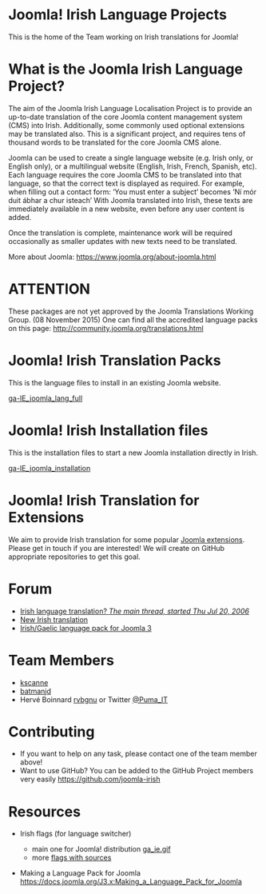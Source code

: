 # Joomla! Irish Language Projects

This is the home of the Team working on Irish translations for Joomla!

# What is the Joomla Irish Language Project?

The aim of the Joomla Irish Language Localisation Project is to provide an up-to-date translation of the core Joomla content management system (CMS) into Irish. Additionally, some commonly used optional extensions may be translated also. This is a significant project, and requires tens of thousand words to be translated for the core Joomla CMS alone.

Joomla can be used to create a single language website (e.g. Irish only, or English only), or a multilingual website (English, Irish, French, Spanish, etc). Each language requires the core Joomla CMS to be translated into that language, so that the correct text is displayed as required. For example, when filling out a contact form: ‘You must enter a subject’ becomes ‘Ní mór duit ábhar a chur isteach’ With Joomla translated into Irish, these texts are immediately available in a new website, even before any user content is added.

Once the translation is complete, maintenance work will be required occasionally as smaller updates with new texts need to be translated.

More about Joomla: https://www.joomla.org/about-joomla.html


# ATTENTION

These packages are not yet approved by the Joomla Translations Working Group. (08 November 2015)
One can find all the accredited language packs on this page: http://community.joomla.org/translations.html

# Joomla! Irish Translation Packs

This is the language files to install in an existing Joomla website.

[ga-IE_joomla_lang_full](ga-IE_joomla_lang_full)


# Joomla! Irish Installation files

This is the installation files to start a new Joomla installation directly in Irish.

[ga-IE_joomla_installation](ga-IE_joomla_installation)


# Joomla! Irish Translation for Extensions

We aim to provide Irish translation for some popular [Joomla extensions](http://extensions.joomla.org/). Please get in touch if you are interested!
We will create on GitHub appropriate repositories to get this goal.


# Forum

* [Irish language translation? *The main thread, started Thu Jul 20, 2006*](http://forum.joomla.org/viewtopic.php?f=11&t=78621&p=3169290#p3169290)
* [New Irish translation](http://forum.joomla.org/viewtopic.php?f=11&t=890950#p3342281)
* [Irish/Gaelic language pack for Joomla 3](http://forum.joomla.org/viewtopic.php?f=11&t=811544&p=3071532#p3071532)


# Team Members

* [kscanne](http://forum.joomla.org/memberlist.php?mode=viewprofile&u=781792)
* [batmanjd](http://forum.joomla.org/memberlist.php?mode=viewprofile&u=46922)
* Hervé Boinnard [rvbgnu](http://forum.joomla.org/memberlist.php?mode=viewprofile&u=355292) or Twitter [@Puma_IT](https://twitter.com/Puma_IT)


# Contributing

* If you want to help on any task, please contact one of the team member above!
* Want to use GitHub? You can be added to the GitHub Project members very easily https://github.com/joomla-irish


# Resources

* Irish flags (for language switcher)
  * main one for Joomla! distribution [ga_ie.gif](resources/Flags/ga_ie.gif)
  * more [flags with sources](resources/Flags)

* Making a Language Pack for Joomla
  https://docs.joomla.org/J3.x:Making_a_Language_Pack_for_Joomla
